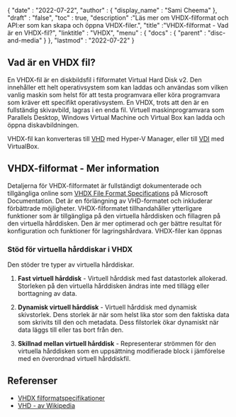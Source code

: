 {
  "date" : "2022-07-22",
  "author" : {
    "display_name" : "Sami Cheema"
},
  "draft" : "false",
   "toc" : true,
  "description" :"Läs mer om VHDX-filformat och API:er som kan skapa och öppna VHDX-filer.",
  "title" :"VHDX-filformat - Vad är en VHDX-fil?",
  "linktitle" : "VHDX",
  "menu" : {
    "docs" : {
      "parent" : "disc-and-media"
}
},
  "lastmod" : "2022-07-22"
}

## Vad är en VHDX fil?

En VHDX-fil är en diskbildsfil i filformatet Virtual Hard Disk v2. Den innehåller ett helt operativsystem som kan laddas och användas som vilken vanlig maskin som helst för att testa programvara eller köra programvara som kräver ett specifikt operativsystem. En VHDX, trots att den är en fullständig skivavbild, lagras i en enda fil. Virtuell maskinprogramvara som Parallels Desktop, Windows Virtual Machine och Virtual Box kan ladda och öppna diskavbildningen.

VHDX-fil kan konverteras till [VHD](/sv/disc-and-media/vhd/) med Hyper-V Manager, eller till [VDI](/sv/disc-and-media/vdi/) med VirtualBox.

## VHDX-filformat - Mer information

Detaljerna för VHDX-filformatet är fullständigt dokumenterade och tillgängliga online som [VHDX File Format Specifications](https://learn.microsoft.com/en-us/openspecs/windows_protocols/ms-vhdx/83e061f8-f6e2-4de1-91bd-5d518a43d477 ) på Microsoft Documentation. Det är en förlängning av VHD-formatet och inkluderar förbättrade möjligheter. VHDX-filformatet tillhandahåller ytterligare funktioner som är tillgängliga på den virtuella hårddisken och fillagren på den virtuella hårddisken. Den är mer optimerad och ger bättre resultat för konfiguration och funktioner för lagringshårdvara. VHDX-filer kan öppnas

### Stöd för virtuella hårddiskar i VHDX

Den stöder tre typer av virtuella hårddiskar.

1. **Fast virtuell hårddisk** - Virtuell hårddisk med fast datastorlek allokerad. Storleken på den virtuella hårddisken ändras inte med tillägg eller borttagning av data.

1. **Dynamisk virtuell hårddisk** - Virtuell hårddisk med dynamisk skivstorlek. Dens storlek är när som helst lika stor som den faktiska data som skrivits till den och metadata. Dess filstorlek ökar dynamiskt när data läggs till eller tas bort från den.

1. **Skillnad mellan virtuell hårddisk** - Representerar strömmen för den virtuella hårddisken som en uppsättning modifierade block i jämförelse med en överordnad virtuell hårddiskfil.

## Referenser

* [VHDX filformatspecifikationer](https://learn.microsoft.com/en-us/openspecs/windows_protocols/ms-vhdx/83e061f8-f6e2-4de1-91bd-5d518a43d477)
* [VHD - av Wikipedia](https://en.wikipedia.org/wiki/VHD_(filformat))

